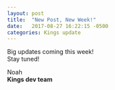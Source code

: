 ```yaml
---
layout: post
title:  "New Post, New Week!"
date:   2017-08-27 16:22:15 -0500
categories: Kings update
---
```


Big updates coming this week!<br>
Stay tuned!


Noah<br>
**Kings dev team**
